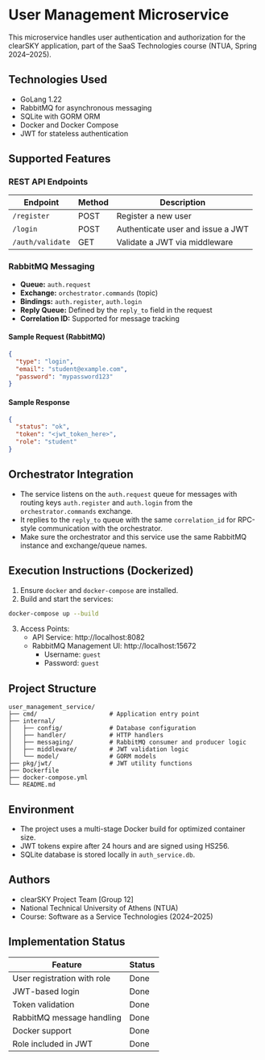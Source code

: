 # User Management Microservice

This microservice handles user authentication and authorization for the clearSKY application, part of the SaaS Technologies course (NTUA, Spring 2024–2025).

## Technologies Used

- GoLang 1.22
- RabbitMQ for asynchronous messaging
- SQLite with GORM ORM
- Docker and Docker Compose
- JWT for stateless authentication

## Supported Features

### REST API Endpoints

| Endpoint         | Method | Description                  |
|------------------|--------|------------------------------|
| `/register`      | POST   | Register a new user          |
| `/login`         | POST   | Authenticate user and issue a JWT |
| `/auth/validate` | GET    | Validate a JWT via middleware |

### RabbitMQ Messaging

- **Queue:** `auth.request`
- **Exchange:** `orchestrator.commands` (topic)
- **Bindings:** `auth.register`, `auth.login`
- **Reply Queue:** Defined by the `reply_to` field in the request
- **Correlation ID:** Supported for message tracking

#### Sample Request (RabbitMQ)

```json
{
  "type": "login",
  "email": "student@example.com",
  "password": "mypassword123"
}
```

#### Sample Response

```json
{
  "status": "ok",
  "token": "<jwt_token_here>",
  "role": "student"
}
```

## Orchestrator Integration

- The service listens on the `auth.request` queue for messages with routing keys `auth.register` and `auth.login` from the `orchestrator.commands` exchange.
- It replies to the `reply_to` queue with the same `correlation_id` for RPC-style communication with the orchestrator.
- Make sure the orchestrator and this service use the same RabbitMQ instance and exchange/queue names.

## Execution Instructions (Dockerized)

1. Ensure `docker` and `docker-compose` are installed.
2. Build and start the services:

```bash
docker-compose up --build
```

3. Access Points:
   - API Service: http://localhost:8082
   - RabbitMQ Management UI: http://localhost:15672
     - Username: `guest`
     - Password: `guest`

## Project Structure

```
user_management_service/
├── cmd/                    # Application entry point
├── internal/
│   ├── config/             # Database configuration
│   ├── handler/            # HTTP handlers
│   ├── messaging/          # RabbitMQ consumer and producer logic
│   ├── middleware/         # JWT validation logic
│   └── model/              # GORM models
├── pkg/jwt/                # JWT utility functions
├── Dockerfile
├── docker-compose.yml
└── README.md
```

## Environment

- The project uses a multi-stage Docker build for optimized container size.
- JWT tokens expire after 24 hours and are signed using HS256.
- SQLite database is stored locally in `auth_service.db`.

## Authors

- clearSKY Project Team [Group 12]
- National Technical University of Athens (NTUA)
- Course: Software as a Service Technologies (2024–2025)

## Implementation Status

| Feature                      | Status |
|-----------------------------|--------|
| User registration with role | Done   |
| JWT-based login             | Done   |
| Token validation            | Done   |
| RabbitMQ message handling   | Done   |
| Docker support              | Done   |
| Role included in JWT        | Done   |
